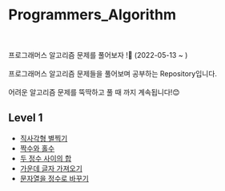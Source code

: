 # Programmers_Algorithm
<br>
<br>
프로그래머스 알고리즘 문제를 풀어보자 !🧐 (2022-05-13 ~ )
<br>
<br>
프로그래머스 알고리즘 문제들을 풀어보며 공부하는 Repository입니다.
<br>
<br>
어려운 알고리즘 문제를 뚝딱하고 풀 때 까지 계속됩니다!😊

## Level 1
- [직사각형 별찍기](https://github.com/yyeonggg/Programmers_Algorithm/blob/main/level1/%EC%A7%81%EC%82%AC%EA%B0%81%ED%98%95%EB%B3%84%EC%B0%8D%EA%B8%B0.md)
- [짝수와 홀수](https://github.com/yyeonggg/Programmers_Algorithm/blob/main/level1/%EC%A7%9D%EC%88%98%EC%99%80%ED%99%80%EC%88%98.md)
- [두 정수 사이의 합](https://github.com/yyeonggg/Programmers_Algorithm/blob/main/level1/%EB%91%90%EC%A0%95%EC%88%98%EC%82%AC%EC%9D%B4%EC%9D%98%ED%95%A9.md)
- [가운데 글자 가져오기](https://github.com/yyeonggg/Programmers_Algorithm/blob/main/level1/%EA%B0%80%EC%9A%B4%EB%8D%B0%EA%B8%80%EC%9E%90%EA%B0%80%EC%A0%B8%EC%98%A4%EA%B8%B0.md)
- [문자열을 정수로 바꾸기](https://github.com/yyeonggg/Programmers_Algorithm/blob/main/level1/%EB%AC%B8%EC%9E%90%EC%97%B4%EC%9D%84_%EC%A0%95%EC%88%98%EB%A1%9C_%EB%B0%94%EA%BE%B8%EA%B8%B0.md)
